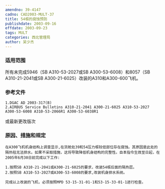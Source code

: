```yaml
---
amendno: 39-4147
cadno: CAD2003-MULT-37
title: 54框的腐蚀预防
publishdate: 2003-09-16
effdate: 2003-09-23
tags: MULT
categories: 西北管理局
author: 吴少杰
---
```


### 适用范围 
所有未完成5946（SB A310-53-2027或SB A300-53-6008）和8057（SB A310-21-2041或SB A300-21-6025）改装的A310和A300-600飞机。

### 参考文件
    1.DGAC AD 2003-317(B) 
    2.AIRBUS Service Bulletins A310-21-2041 A300-21-6025 A310-53-2027 A300-53-6008 A310-53-2066R1 A300-53-6038R1 
或最新更改版次

### 原因、措施和规定 
    在A300飞机机身结构上调查显示,在货舱处39和54压力框较低部位存在腐蚀。其原因是此处的隔热毯无法排水。如果不采取措施，这将导致降低机身结构的完整性。自本指令生效至日起，在2005年6月30日前完成以下工作: 
       
    1.按照SB A310-21-2041或A300-21-6025的要求，改装54框后面的隔热层。 
    2.按照SB A310-53-2027或A300-53-6008的要求,改装机身排水系统。 

    完成以上改装的飞机，必须按照MPD 53-15-31-01-1和53-15-33-01-1进行检查。
